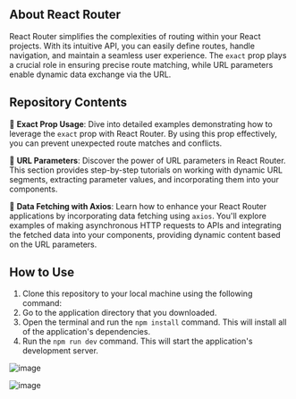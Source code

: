 ## About React Router

React Router simplifies the complexities of routing within your React projects. With its intuitive API, you can easily define routes, handle navigation, and maintain a seamless user experience. The `exact` prop plays a crucial role in ensuring precise route matching, while URL parameters enable dynamic data exchange via the URL.

## Repository Contents

📂 **Exact Prop Usage**: Dive into detailed examples demonstrating how to leverage the `exact` prop with React Router. By using this prop effectively, you can prevent unexpected route matches and conflicts.

📂 **URL Parameters**: Discover the power of URL parameters in React Router. This section provides step-by-step tutorials on working with dynamic URL segments, extracting parameter values, and incorporating them into your components.

📂 **Data Fetching with Axios**: Learn how to enhance your React Router applications by incorporating data fetching using `axios`. You'll explore examples of making asynchronous HTTP requests to APIs and integrating the fetched data into your components, providing dynamic content based on the URL parameters.

## How to Use

1. Clone this repository to your local machine using the following command:
2. Go to the application directory that you downloaded.
3. Open the terminal and run the `npm install` command. This will install all of the application's dependencies.
4. Run the `npm run dev` command. This will start the application's development server.



![image](https://github.com/cftcfurkan/react-router/assets/90473630/e98a9e33-ac20-4f73-921f-daaba54ce02a)


![image](https://github.com/cftcfurkan/react-router/assets/90473630/599a40eb-4d5e-4ba7-ad82-1bf40af7671f)
